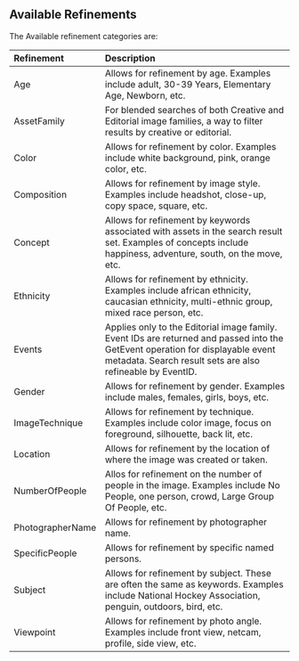 Available Refinements
---------------------
The Available refinement categories are:

| Refinement 	| Description																			|
|:--------------|:--------------------------------------------------------------------------------------|
| Age | Allows for refinement by age. Examples include adult, 30-39 Years, Elementary Age, Newborn, etc. |
| AssetFamily 	| For blended searches of both Creative and Editorial image families, a way to filter results by creative or editorial.	|
| Color | Allows for refinement by color. Examples include white background, pink, orange color, etc.|
| Composition | Allows for refinement by image style. Examples include headshot, close-up, copy space, square, etc.|
| Concept 		| Allows for refinement by keywords associated with assets in the search result set. Examples of concepts include happiness, adventure, south, on the move, etc. |
| Ethnicity | Allows for refinement by ethnicity. Examples include african ethnicity, caucasian ethnicity, multi-ethnic group, mixed race person, etc.|
| Events 		| Applies only to the Editorial image family. Event IDs are returned and passed into the GetEvent operation for displayable event metadata. Search result sets are also refineable by EventID.	|
| Gender | Allows for refinement by gender. Examples include males, females, girls, boys, etc.|
| ImageTechnique | Allows for refinement by technique. Examples include color image, focus on foreground, silhouette, back lit, etc.|
| Location 		| Allows for refinement by the location of where the image was created or taken.										|
| NumberOfPeople| Allos for refinement on the number of people in the image. Examples include No People, one person, crowd, Large Group Of People, etc. |
| PhotographerName | Allows for refinement by photographer name. |
| SpecificPeople | Allows for refinement by specific named persons.|
| Subject | Allows for refinement by subject. These are often the same as keywords. Examples include National Hockey Association, penguin, outdoors, bird, etc.|
| Viewpoint | Allows for refinement by photo angle. Examples include front view, netcam, profile, side view, etc. |
